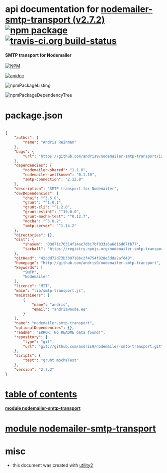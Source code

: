 # api documentation for  [nodemailer-smtp-transport (v2.7.2)](http://github.com/andris9/nodemailer-smtp-transport)  [![npm package](https://img.shields.io/npm/v/npmdoc-nodemailer-smtp-transport.svg?style=flat-square)](https://www.npmjs.org/package/npmdoc-nodemailer-smtp-transport) [![travis-ci.org build-status](https://api.travis-ci.org/npmdoc/node-npmdoc-nodemailer-smtp-transport.svg)](https://travis-ci.org/npmdoc/node-npmdoc-nodemailer-smtp-transport)
#### SMTP transport for Nodemailer

[![NPM](https://nodei.co/npm/nodemailer-smtp-transport.png?downloads=true)](https://www.npmjs.com/package/nodemailer-smtp-transport)

[![apidoc](https://npmdoc.github.io/node-npmdoc-nodemailer-smtp-transport/build/screenCapture.buildNpmdoc.browser._2Fhome_2Ftravis_2Fbuild_2Fnpmdoc_2Fnode-npmdoc-nodemailer-smtp-transport_2Ftmp_2Fbuild_2Fapidoc.html.png)](https://npmdoc.github.io/node-npmdoc-nodemailer-smtp-transport/build/apidoc.html)

![npmPackageListing](https://npmdoc.github.io/node-npmdoc-nodemailer-smtp-transport/build/screenCapture.npmPackageListing.svg)

![npmPackageDependencyTree](https://npmdoc.github.io/node-npmdoc-nodemailer-smtp-transport/build/screenCapture.npmPackageDependencyTree.svg)



# package.json

```json

{
    "author": {
        "name": "Andris Reinman"
    },
    "bugs": {
        "url": "https://github.com/andris9/nodemailer-smtp-transport/issues"
    },
    "dependencies": {
        "nodemailer-shared": "1.1.0",
        "nodemailer-wellknown": "0.1.10",
        "smtp-connection": "2.12.0"
    },
    "description": "SMTP transport for Nodemailer",
    "devDependencies": {
        "chai": "^3.5.0",
        "grunt": "^1.0.1",
        "grunt-cli": "^1.2.0",
        "grunt-eslint": "^19.0.0",
        "grunt-mocha-test": "^0.12.7",
        "mocha": "^3.0.2",
        "smtp-server": "^1.14.2"
    },
    "directories": {},
    "dist": {
        "shasum": "03d71c76314f14ac7dbc7bf033a6a6d16d67fb77",
        "tarball": "https://registry.npmjs.org/nodemailer-smtp-transport/-/nodemailer-smtp-transport-2.7.2.tgz"
    },
    "gitHead": "42cdd72d73b339718bc2f4754f928e5dda2afd49",
    "homepage": "http://github.com/andris9/nodemailer-smtp-transport",
    "keywords": [
        "SMTP",
        "Nodemailer"
    ],
    "license": "MIT",
    "main": "lib/smtp-transport.js",
    "maintainers": [
        {
            "name": "andris",
            "email": "andris@node.ee"
        }
    ],
    "name": "nodemailer-smtp-transport",
    "optionalDependencies": {},
    "readme": "ERROR: No README data found!",
    "repository": {
        "type": "git",
        "url": "git://github.com/andris9/nodemailer-smtp-transport.git"
    },
    "scripts": {
        "test": "grunt mochaTest"
    },
    "version": "2.7.2"
}
```



# <a name="apidoc.tableOfContents"></a>[table of contents](#apidoc.tableOfContents)

#### [module nodemailer-smtp-transport](#apidoc.module.nodemailer-smtp-transport)



# <a name="apidoc.module.nodemailer-smtp-transport"></a>[module nodemailer-smtp-transport](#apidoc.module.nodemailer-smtp-transport)



# misc
- this document was created with [utility2](https://github.com/kaizhu256/node-utility2)
